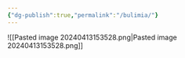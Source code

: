 ```yaml
---
{"dg-publish":true,"permalink":"/bulimia/"}
---
```


![[Pasted image 20240413153528.png\|Pasted image 20240413153528.png]]